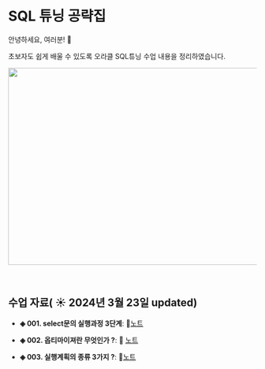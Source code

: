# SQL 튜닝 공략집  

안녕하세요, 여러분!  🌟

초보자도 쉽게 배울 수 있도록 오라클 SQL튜닝 수업 내용을 정리하였습니다.

<img src="https://github.com/goguma999/newjourney/blob/main/001.png?raw=true" width=600 height=400>

&nbsp;

## 수업 자료( ☀️ 2024년 3월 23일 updated)


- **◈ 001. select문의 실행과정 3단계**:  📄[노트](https://www.notion.so/001-008-_0614-d2fd42c4f2c546b5a7f9f4c5f778aa19#d3b1eccd29f64e45846e5f9d3badb7d7)
  &nbsp;
  
- **◈ 002. 옵티마이져란 무엇인가 ?**: 📄 [노트](https://github.com/oracleyu01/rac_class/blob/main/RAC%ED%95%B5%EC%8B%AC2.%20%ED%81%B4%EB%9F%AC%EC%8A%A4%ED%84%B0(Cluster)%EB%9E%80%20%EB%AC%B4%EC%97%87%EC%9D%B8%EA%B0%80.md)
  
- **◈ 003. 실행계획의 종류 3가지 ?**: 📄[노트](https://github.com/oracleyu01/rac_class/blob/main/RAC%ED%95%B5%EC%8B%AC3.%20RAC%20%EB%A5%BC%20%EC%9A%B4%EC%98%81%ED%95%A0%20%EB%95%8C%20%ED%95%84%EC%9A%94%ED%95%9C%20IP%203%EA%B0%80%EC%A7%80.md)
